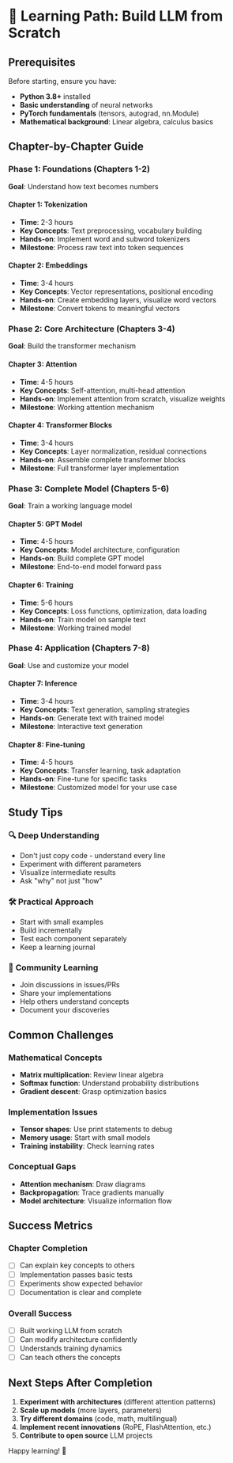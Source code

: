 # 🎯 Learning Path: Build LLM from Scratch

## Prerequisites

Before starting, ensure you have:
- **Python 3.8+** installed
- **Basic understanding** of neural networks
- **PyTorch fundamentals** (tensors, autograd, nn.Module)
- **Mathematical background**: Linear algebra, calculus basics

## Chapter-by-Chapter Guide

### Phase 1: Foundations (Chapters 1-2)
**Goal**: Understand how text becomes numbers

#### Chapter 1: Tokenization
- **Time**: 2-3 hours
- **Key Concepts**: Text preprocessing, vocabulary building
- **Hands-on**: Implement word and subword tokenizers
- **Milestone**: Process raw text into token sequences

#### Chapter 2: Embeddings  
- **Time**: 3-4 hours
- **Key Concepts**: Vector representations, positional encoding
- **Hands-on**: Create embedding layers, visualize word vectors
- **Milestone**: Convert tokens to meaningful vectors

### Phase 2: Core Architecture (Chapters 3-4)
**Goal**: Build the transformer mechanism

#### Chapter 3: Attention
- **Time**: 4-5 hours
- **Key Concepts**: Self-attention, multi-head attention
- **Hands-on**: Implement attention from scratch, visualize weights
- **Milestone**: Working attention mechanism

#### Chapter 4: Transformer Blocks
- **Time**: 3-4 hours  
- **Key Concepts**: Layer normalization, residual connections
- **Hands-on**: Assemble complete transformer blocks
- **Milestone**: Full transformer layer implementation

### Phase 3: Complete Model (Chapters 5-6)
**Goal**: Train a working language model

#### Chapter 5: GPT Model
- **Time**: 4-5 hours
- **Key Concepts**: Model architecture, configuration
- **Hands-on**: Build complete GPT model
- **Milestone**: End-to-end model forward pass

#### Chapter 6: Training
- **Time**: 5-6 hours
- **Key Concepts**: Loss functions, optimization, data loading
- **Hands-on**: Train model on sample text
- **Milestone**: Working trained model

### Phase 4: Application (Chapters 7-8)
**Goal**: Use and customize your model

#### Chapter 7: Inference
- **Time**: 3-4 hours
- **Key Concepts**: Text generation, sampling strategies
- **Hands-on**: Generate text with trained model
- **Milestone**: Interactive text generation

#### Chapter 8: Fine-tuning
- **Time**: 4-5 hours
- **Key Concepts**: Transfer learning, task adaptation
- **Hands-on**: Fine-tune for specific tasks
- **Milestone**: Customized model for your use case

## Study Tips

### 🔍 **Deep Understanding**
- Don't just copy code - understand every line
- Experiment with different parameters
- Visualize intermediate results
- Ask "why" not just "how"

### 🛠️ **Practical Approach**
- Start with small examples
- Build incrementally  
- Test each component separately
- Keep a learning journal

### 🤝 **Community Learning**
- Join discussions in issues/PRs
- Share your implementations
- Help others understand concepts
- Document your discoveries

## Common Challenges

### **Mathematical Concepts**
- **Matrix multiplication**: Review linear algebra
- **Softmax function**: Understand probability distributions
- **Gradient descent**: Grasp optimization basics

### **Implementation Issues**
- **Tensor shapes**: Use print statements to debug
- **Memory usage**: Start with small models
- **Training instability**: Check learning rates

### **Conceptual Gaps**
- **Attention mechanism**: Draw diagrams
- **Backpropagation**: Trace gradients manually
- **Model architecture**: Visualize information flow

## Success Metrics

### **Chapter Completion**
- [ ] Can explain key concepts to others
- [ ] Implementation passes basic tests
- [ ] Experiments show expected behavior
- [ ] Documentation is clear and complete

### **Overall Success**
- [ ] Built working LLM from scratch
- [ ] Can modify architecture confidently
- [ ] Understands training dynamics
- [ ] Can teach others the concepts

## Next Steps After Completion

1. **Experiment with architectures** (different attention patterns)
2. **Scale up models** (more layers, parameters)
3. **Try different domains** (code, math, multilingual)
4. **Implement recent innovations** (RoPE, FlashAttention, etc.)
5. **Contribute to open source** LLM projects

Happy learning! 🚀